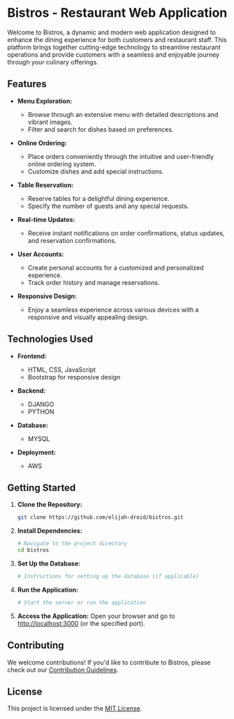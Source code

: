 # Bistros - Restaurant Web Application

Welcome to Bistros, a dynamic and modern web application designed to enhance the dining experience for both customers and restaurant staff. This platform brings together cutting-edge technology to streamline restaurant operations and provide customers with a seamless and enjoyable journey through your culinary offerings.

## Features

- **Menu Exploration:**
  - Browse through an extensive menu with detailed descriptions and vibrant images.
  - Filter and search for dishes based on preferences.

- **Online Ordering:**
  - Place orders conveniently through the intuitive and user-friendly online ordering system.
  - Customize dishes and add special instructions.

- **Table Reservation:**
  - Reserve tables for a delightful dining experience.
  - Specify the number of guests and any special requests.

- **Real-time Updates:**
  - Receive instant notifications on order confirmations, status updates, and reservation confirmations.

- **User Accounts:**
  - Create personal accounts for a customized and personalized experience.
  - Track order history and manage reservations.

- **Responsive Design:**
  - Enjoy a seamless experience across various devices with a responsive and visually appealing design.

## Technologies Used

- **Frontend:**
  - HTML, CSS, JavaScript
  - Bootstrap for responsive design

- **Backend:**
  - DJANGO
  - PYTHON

- **Database:**
  - MYSQL

- **Deployment:**
  - AWS

## Getting Started

1. **Clone the Repository:**
   ```bash
   git clone https://github.com/elijah-droid/bistros.git
   ```

2. **Install Dependencies:**
   ```bash
   # Navigate to the project directory
   cd bistros
   ```

3. **Set Up the Database:**
   ```bash
   # Instructions for setting up the database (if applicable)
   ```

4. **Run the Application:**
   ```bash
   # Start the server or run the application
   ```

5. **Access the Application:**
   Open your browser and go to [http://localhost:3000](http://localhost:3000) (or the specified port).

## Contributing

We welcome contributions! If you'd like to contribute to Bistros, please check out our [Contribution Guidelines](CONTRIBUTING.md).

## License

This project is licensed under the [MIT License](LICENSE).
